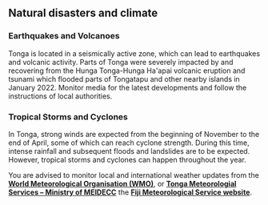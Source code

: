 ## Natural disasters and climate

### **Earthquakes and Volcanoes**

Tonga is located in a seismically active zone, which can lead to earthquakes and volcanic activity. Parts of Tonga were severely impacted by and recovering from the Hunga Tonga-Hunga Ha'apai volcanic eruption and tsunami which flooded parts of Tongatapu and other nearby islands in January 2022. Monitor media for the latest developments and follow the instructions of local authorities.

### **Tropical Storms and Cyclones**

In Tonga, strong winds are expected from the beginning of November to the end of April, some of which can reach cyclone strength. During this time, intense rainfall and subsequent floods and landslides are to be expected. However, tropical storms and cyclones can happen throughout the year.

You are advised to monitor local and international weather updates from the [**World Meteorological Organisation (WMO)**](http://severe.worldweather.org/), or [**Tonga Meteorologial Services – Ministry of MEIDECC**](https://met.gov.to/) the [**Fiji Meteorological Service website**](http://www.met.gov.fj/).